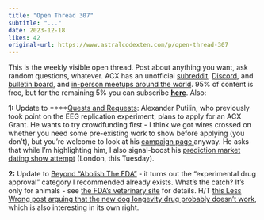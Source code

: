 ```yaml
---
title: "Open Thread 307"
subtitle: "..."
date: 2023-12-18
likes: 42
original-url: https://www.astralcodexten.com/p/open-thread-307
---
```

This is the weekly visible open thread. Post about anything you want, ask random questions, whatever. ACX has an unofficial [subreddit](https://www.reddit.com/r/slatestarcodex/), [Discord](https://discord.gg/RTKtdut), and [bulletin board](https://www.datasecretslox.com/index.php), and [in-person meetups around the world](https://www.lesswrong.com/community?filters%5B0%5D=SSC). 95% of content is free, but for the remaining 5% you can subscribe **[here](https://astralcodexten.substack.com/subscribe?)**. Also:

 **1:** Update to ****[Quests and Requests](/p/quests-and-requests): Alexander Putilin, who previously took point on the EEG replication experiment, plans to apply for an ACX Grant. He wants to try crowdfunding first - I think we got wires crossed on whether you need some pre-existing work to show before applying (you don’t), but you’re welcome to look at his [campaign page ](https://gofund.me/05f7c16c)anyway. He asks that while I’m highlighting him, I also signal-boost his [prediction market dating show attempt](https://lu.ma/5j19hllg) (London, this Tuesday).

 **2:** Update to [Beyond “Abolish The FDA”](/p/beyond-abolish-the-fda) \- it turns out the “experimental drug approval” category I recommended already exists. What’s the catch? It’s only for animals - see [the FDA’s veterinary site](https://www.fda.gov/animal-veterinary/resources-you/conditional-approval-explained-resource-veterinarians#company) for details. H/T [this Less Wrong post arguing that the new dog longevity drug probably doesn’t work](https://www.lesswrong.com/posts/vHSkxmYYqW59sySqA/the-likely-first-longevity-drug-is-based-on-sketchy-science), which is also interesting in its own right.
